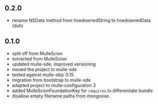 ## 0.2.0

* rename NSData method from hoedownedString to hoedownedData (duh)


## 0.1.0

* split off from MulleScion
* extracted from MulleScion
* updated mulle-sde, improved versioning
* moved the project to mulle-sde
* tested against mulle-objc 0.15
* migration from bootstrap to mulle-sde
* adapted project to mulle-configuration 3
* added MulleScionFoundationKey for `requires` to differentiate bundle
* disallow empty filename paths from mongoose.
